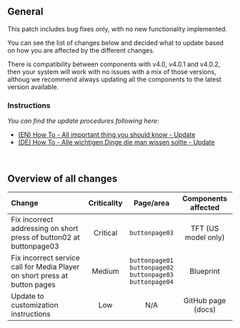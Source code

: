 ## General
This patch includes bug fixes only, with no new functionality implemented.

You can see the list of changes below and decided what to update based on how you are affected by the different changes.

There is compatibility between components with v4.0, v4.0.1 and v4.0.2, then your system will work with no issues with a mix of those versions, althoug we recommend always updating all the components to the latest version available.

### Instructions
 _You can find the update procedures following here:_
- [(EN) How To - All important thing you should know - Update](https://github.com/Blackymas/NSPanel_HA_Blueprint/wiki/(EN)-HowTo---All-important-thing-you-should-know#2-update-blueprint)
- [(DE) How To - Alle wichtigen Dinge die man wissen sollte - Update](https://github.com/Blackymas/NSPanel_HA_Blueprint/wiki/(DE)-HowTo---Alle-wichtigen-Dinge-die-man-wissen-sollte#2-update-blueprint)


&nbsp;
## Overview of all changes

| Change | Criticality | Page/area | Components affected |
| :-- | :--: | :--: | :--: |
| Fix incorrect addressing on short press of button02 at buttonpage03 | Critical | `buttonpage03` | TFT (US model only) |
| Fix incorrect service call for Media Player on short press at button pages | Medium | `buttonpage01`<br>`buttonpage02`<br>`buttonpage03`<br>`buttonpage04` | Blueprint |
| Update to customization instructions | Low | N/A | GitHub page (docs) |

